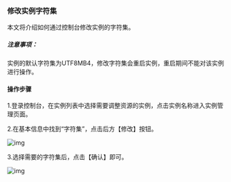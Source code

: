 ### 修改实例字符集

本文将介绍如何通过控制台修改实例的字符集。

##### 注意事项：

实例的默认字符集为UTF8MB4，修改字符集会重启实例，重启期间不能对该实例进行操作。

#### 操作步骤

1.登录控制台，在实例列表中选择需要调整资源的实例，点击实例名称进入实例管理页面。

2.在基本信息中找到“字符集”，点击后方【修改】按钮。

![img](http://wiki-private.capitalonline.net:8090/download/attachments/77234228/image2021-4-21_11-51-9.png?version=1&modificationDate=1618977066000&api=v2)

3.选择需要的字符集后，点击【确认】即可。

![img](http://wiki-private.capitalonline.net:8090/download/attachments/77234228/image2021-4-21_11-51-52.png?version=1&modificationDate=1618977109000&api=v2)
